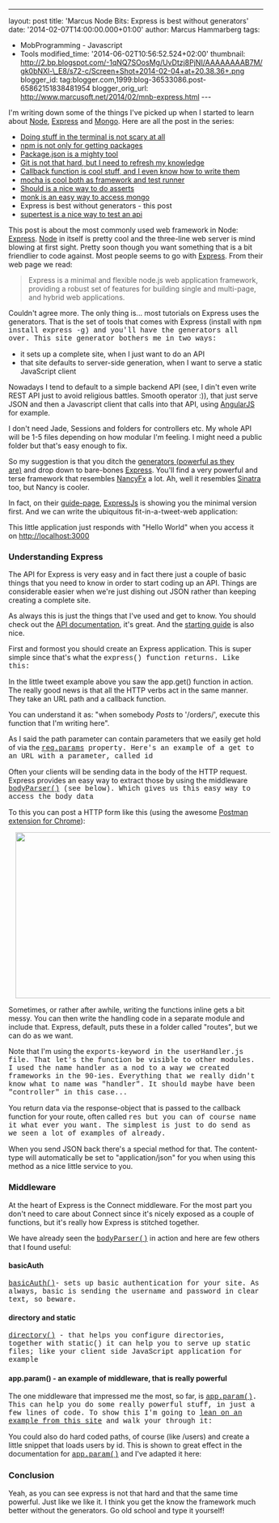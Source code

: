 ---
layout: post
title: 'Marcus Node Bits: Express is best without
generators'
date: '2014-02-07T14:00:00.000+01:00'
author: Marcus Hammarberg
tags:
  - MobProgramming - Javascript
  - Tools
modified_time: '2014-06-02T10:56:52.524+02:00'
thumbnail: http://2.bp.blogspot.com/-1qNQ7SOosMg/UvDtzj8PjNI/AAAAAAAAB7M/gk0bNXl-\_E8/s72-c/Screen+Shot+2014-02-04+at+20.38.36+.png
blogger_id: tag:blogger.com,1999:blog-36533086.post-65862151838481954
blogger_orig_url: http://www.marcusoft.net/2014/02/mnb-express.html ---

<div dir="ltr" style="text-align: left;" trbidi="on">

I'm writing down some of the things I've picked up when I started to
learn
about <a href="http://nodejs.org/" target="_blank">Node</a>, <a href="http://expressjs.com/" target="_blank">Express</a> and <a href="http://www.mongodb.org/" target="_blank">Mongo</a>.
Here are all the post in the series:

-   <a href="http://www.marcusoft.net/2014/02/mnb-terminal.html"
    target="_blank">Doing stuff in the terminal is not scary at all</a>
-   <a href="http://www.marcusoft.net/2014/02/mnb-npm.html"
    target="_blank">npm is not only for getting packages</a>
-   <a href="http://www.marcusoft.net/2014/02/mnb-packagejson.html"
    target="_blank">Package.json is a mighty tool</a>
-   <a href="http://www.marcusoft.net/2014/02/mnb-git.html"
    target="_blank">Git is not that hard, but I need to refresh my
    knowledge</a>
-   <a href="http://www.marcusoft.net/2014/02/mnb-callbacks.html"
    target="_blank">Callback function is cool stuff, and I even know how to
    write them</a>
-   <span
    style="color: #0000ee; text-decoration: underline;"><a href="http://www.marcusoft.net/2014/02/mnb-mocha.html"
    target="_blank">mocha is cool both as framework and test runner</a>
-   <a href="http://www.marcusoft.net/2014/02/mnb-should.html"
    target="_blank">Should is a nice way to do asserts</a>
-   <a href="http://www.marcusoft.net/2014/02/mnb-monk.html"
    target="_blank">monk is an easy way to access mongo</a>
-   Express is best without generators - this post
-   <a href="http://www.marcusoft.net/2014/02/mnb-supertest.html"
    target="_blank">supertest is a nice way to test an api</a>

This post is about the most commonly used web framework in Node:
<a href="http://expressjs.com/" target="_blank">Express</a>.
<span
id="more"><a href="http://nodejs.org/" target="_blank">Node</a>
in itself is pretty cool and the three-line web server is mind blowing
at first sight. Pretty soon though you want something that is a bit
friendlier to code against. Most people seems to go
with <a href="http://expressjs.com/" target="_blank">Express</a>. From
their web page we read:

> Express is a minimal and flexible node.js web application framework,
> providing a robust set of features for building single and multi-page,
> and hybrid web applications.

Couldn't agree more. The only thing is... most tutorials on Express uses
the generators. That is the set of tools that comes with Express
(install with <span
style="font-family: Courier New, Courier, monospace;">npm install
express -g) <span style="font-family: inherit;">and you'll have
the generators all over. This site generator bothers me in two
ways:

-   it sets up a complete site, when I just want to do an API
-   that site defaults to server-side generation, when I want to serve a
    static JavaScript client

<div>

Nowadays I tend to default to a simple backend API (see, I din't even
write REST API just to avoid religious battles. Smooth operator :)),
that just serve JSON and then a Javascript client that calls into that
API, using <a href="http://angularjs.org/" target="_blank">AngularJS</a>
for example. 

</div>

<div>

I don't need Jade, Sessions and folders for controllers etc. My whole
API will be 1-5 files depending on how modular I'm feeling. I might need
a public folder but that's easy enough to fix.

</div>

<div>



</div>

<div>

So my suggestion is that you ditch the
<a href="http://expressjs.com/guide.html#executable"
target="_blank">generators (powerful as they are)</a> and drop down to
bare-bones <a href="http://expressjs.com/" target="_blank">Express</a>. You'll
find a very powerful and terse framework that resembles
<a href="http://nancyfx.org/" target="_blank">NancyFx</a> a lot. Ah,
well it resembles
<a href="http://www.sinatrarb.com/" target="_blank">Sinatra</a> too, but
Nancy is cooler. 

</div>

<div>



</div>

<div>

In fact, on their <a href="http://expressjs.com/guide.html#executable"
target="_blank">guide-page</a>,
<a href="http://expressjs.com/" target="_blank">ExpressJs</a> is showing
you the minimal version first. And we can write the ubiquitous
fit-in-a-tweet-web application:

</div>



<div>

<div style="text-align: left;">

This little application just responds with "Hello World" when you access
it on [http://localhost:3000](http://localhost:3000/)

</div>

### Understanding Express

<div>

The API for Express is very easy and in fact there just a couple of
basic things that you need to know in order to start coding up an API.
Things are considerable easier when we're just dishing out JSON rather
than keeping creating a complete site.

As always this is just the things that I've used and get to know. You
should check out the
<a href="http://expressjs.com/api.html" target="_blank">API
documentation</a>, it's great. And the
<a href="http://expressjs.com/guide.html" target="_blank">starting
guide</a> is also nice.


</div>

<div>

First and formost you should create an Express application. This is
super simple since that's what the <span
style="font-family: Courier New, Courier, monospace;">express()
function returns. Like this:

In the little tweet example above you saw the app.get() function in
action. The really good news is that all the HTTP verbs act in the same
manner. They take an URL path and a callback function. 

</div>



<div>

You can understand it as: "when somebody *Posts* to '/orders/', execute
this function that I'm writing here".

</div>

<div>



</div>

<div>

As I said the path parameter can contain parameters that we easily get
hold of via the <span
style="font-family: Courier New, Courier, monospace;"><a href="http://expressjs.com/api.html#req.params"
target="_blank">req.params</a> <span
style="font-family: inherit;">property. Here's an example of a
get to an URL with a parameter, called id

</div>



<div>

Often your clients will be sending data in the body of the HTTP request.
Express provides an easy way to extract those by using the middleware
<span
style="font-family: Courier New, Courier, monospace;"><a href="http://expressjs.com/api.html#req.body"
target="_blank">bodyParser()</a> (see below). Which gives us this
easy way to access the body data

</div>

To this you can post a HTTP form like this (using the awesome
<a href="http://www.getpostman.com/" target="_blank">Postman extension
for Chrome</a>):

<div class="separator" style="clear: both; text-align: center;">

<a
href="http://2.bp.blogspot.com/-1qNQ7SOosMg/UvDtzj8PjNI/AAAAAAAAB7M/gk0bNXl-_E8/s1600/Screen+Shot+2014-02-04+at+20.38.36+.png"
data-imageanchor="1" style="margin-left: 1em; margin-right: 1em;"><img
src="http://2.bp.blogspot.com/-1qNQ7SOosMg/UvDtzj8PjNI/AAAAAAAAB7M/gk0bNXl-_E8/s1600/Screen+Shot+2014-02-04+at+20.38.36+.png"
data-border="0" width="640" height="328" /></a>

</div>



</div>

<div>

Sometimes, or rather after awhile, writing the functions inline gets a
bit messy. You can then write the handling code in a separate module and
include that. Express, default, puts these in a folder called "routes",
but we can do as we want.

</div>



<div>

Note that I'm using the <span
style="font-family: Courier New, Courier, monospace;">exports-keyword
in the <span
style="font-family: Courier New, Courier, monospace;">userHandler.js
file. That let's the function be visible to other modules. I used the
name <span
style="font-family: Courier New, Courier, monospace;">handler as
a nod to a way we created frameworks in the 90-ies. Everything that we
really didn't know what to name was "handler". It should maybe have been
"controller" in this case...

</div>

<div>

You return data via the response-object that is passed to the callback
function for your route, often called <span
style="font-family: Courier New, Courier, monospace;">res but you
can of course name it what ever you want. The simplest is just to do
send as we seen a lot of examples of already.


</div>

<div>

When you send JSON back there's a special method for that. The
content-type will automatically be set to "application/json" for you
when using this method as a nice little service to you. 

</div>



### Middleware

<div>

At the heart of Express is the Connect middleware. For the most part you
don't need to care about Connect since it's nicely exposed as a couple
of functions, but it's really how Express is stitched together.

We have already seen
the <a href="http://expressjs.com/api.html#req.body"
style="font-family: &#39;Courier New&#39;, Courier, monospace;"
target="_blank">bodyParser()</a> in action and here are few others that
I found useful:

#### basicAuth

<div style="text-align: left;">

<span
style="font-family: Courier New, Courier, monospace;"><a href="http://expressjs.com/api.html#basicAuth"
target="_blank">basicAuth()</a>- sets up basic authentication for
your site. As always, basic is sending the username and password in
clear text, so beware.

</div>



#### directory and static

<span
style="font-family: Courier New, Courier, monospace;"><a href="http://expressjs.com/api.html#directory"
target="_blank">directory()</a> - that helps you configure
directories, together with <span
style="font-family: Courier New, Courier, monospace;">static() it
can help you to serve up static files; like your client side JavaScript
application for example

</div>



#### app.param() - an example of middleware, that is really powerful

<div>

The one middleware that impressed me the most, so far, is <span
style="font-family: Courier New, Courier, monospace;"><a href="http://expressjs.com/api.html#app.param"
target="_blank">app.param()</a>. This can help you do some really
powerful stuff, in just a few lines of code. To show this I'm going to
<a
href="http://webapplog.com/tutorial-node-js-and-mongodb-json-rest-api-server-with-mongoskin-and-express-js/"
target="_blank">lean on an example from this site</a> and walk your
through it:

</div>



<div>

You could also do hard coded paths, of course (like /users) and create a
little snippet that loads users by id. This is shown to great effect in
the documentation for <a href="http://expressjs.com/api.html#app.param"
style="font-family: &#39;Courier New&#39;, Courier, monospace;"
target="_blank">app.param()</a> and I've adapted it here:



### Conclusion

Yeah, as you can see express is not that hard and that the same time
powerful. Just like we like it. I think you get the know the framework
much better without the generators. Go old school and type it yourself!

</div>

</div>
